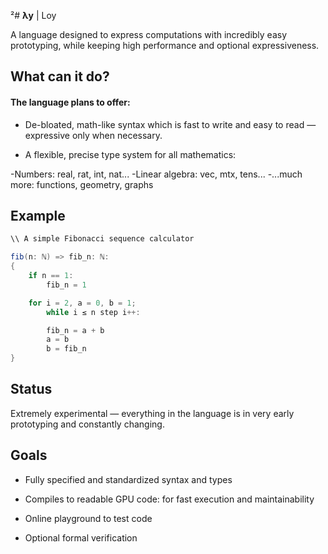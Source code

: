 ²# **λy** | Loy

A language designed to express computations with incredibly easy prototyping, while keeping high performance and optional expressiveness.


## What can it do?

#### The language plans to offer:

- De-bloated, math-like syntax which is fast to write and easy to read — expressive only when necessary.

- A flexible, precise type system for all mathematics:

-Numbers: real, rat, int, nat...
-Linear algebra: vec, mtx<real>, tens...
-...much more: functions, geometry, graphs



## Example

```cs
\\ A simple Fibonacci sequence calculator

fib(n: ℕ) => fib_n: ℕ:
{
    if n == 1:
        fib_n = 1

    for i = 2, a = 0, b = 1;
        while i ≤ n step i++:

        fib_n = a + b
        a = b
        b = fib_n
}
```

## Status

Extremely experimental — everything in the language is in very early prototyping and constantly changing.

## Goals

- Fully specified and standardized syntax and types

- Compiles to readable GPU code: for fast execution and maintainability

- Online playground to test code

- Optional formal verification